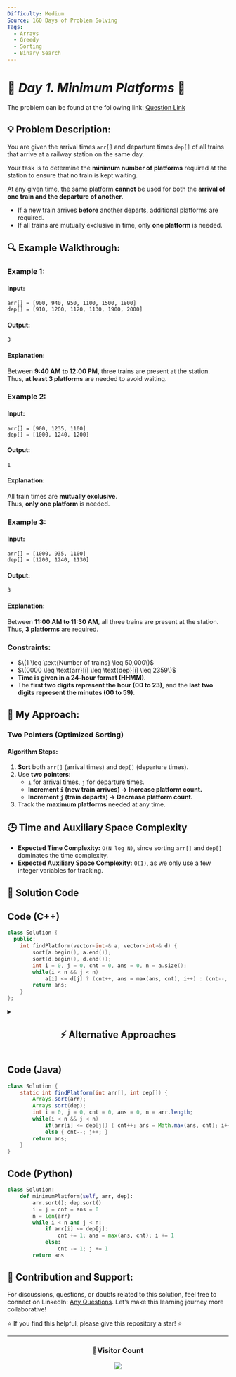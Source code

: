 ```yaml
---
Difficulty: Medium
Source: 160 Days of Problem Solving
Tags:
  - Arrays
  - Greedy
  - Sorting
  - Binary Search
---
```


# 🚀 _Day 1. Minimum Platforms_ 🧠

The problem can be found at the following link: [Question Link](https://www.geeksforgeeks.org/batch/gfg-160-problems/track/greedy-gfg-160/problem/minimum-platforms-1587115620)

## 💡 **Problem Description:**

You are given the arrival times `arr[]` and departure times `dep[]` of all trains that arrive at a railway station on the same day.

Your task is to determine the **minimum number of platforms** required at the station to ensure that no train is kept waiting.

At any given time, the same platform **cannot** be used for both the **arrival of one train and the departure of another**.

- If a new train arrives **before** another departs, additional platforms are required.
- If all trains are mutually exclusive in time, only **one platform** is needed.

## 🔍 **Example Walkthrough:**

### **Example 1:**

#### **Input:**

```
arr[] = [900, 940, 950, 1100, 1500, 1800]
dep[] = [910, 1200, 1120, 1130, 1900, 2000]
```

#### **Output:**

```
3
```

#### **Explanation:**

Between **9:40 AM to 12:00 PM**, three trains are present at the station.  
Thus, **at least 3 platforms** are needed to avoid waiting.

### **Example 2:**

#### **Input:**

```
arr[] = [900, 1235, 1100]
dep[] = [1000, 1240, 1200]
```

#### **Output:**

```
1
```

#### **Explanation:**

All train times are **mutually exclusive**.  
Thus, **only one platform** is needed.

### **Example 3:**

#### **Input:**

```
arr[] = [1000, 935, 1100]
dep[] = [1200, 1240, 1130]
```

#### **Output:**

```
3
```

#### **Explanation:**

Between **11:00 AM to 11:30 AM**, all three trains are present at the station.  
Thus, **3 platforms** are required.

### **Constraints:**

- $\(1 \leq \text{Number of trains} \leq 50,000\)$
- $\(0000 \leq \text{arr}[i] \leq \text{dep}[i] \leq 2359\)$
- **Time is given in a 24-hour format (HHMM)**.
- The **first two digits represent the hour (00 to 23)**, and the **last two digits represent the minutes (00 to 59)**.

## 🎯 **My Approach:**

### **Two Pointers (Optimized Sorting)**

#### **Algorithm Steps:**

1. **Sort** both `arr[]` (arrival times) and `dep[]` (departure times).
2. Use **two pointers**:
   - `i` for arrival times, `j` for departure times.
   - **Increment `i` (new train arrives) → Increase platform count.**
   - **Increment `j` (train departs) → Decrease platform count.**
3. Track the **maximum platforms** needed at any time.

## 🕒 **Time and Auxiliary Space Complexity**

- **Expected Time Complexity:** `O(N log N)`, since sorting `arr[]` and `dep[]` dominates the time complexity.
- **Expected Auxiliary Space Complexity:** `O(1)`, as we only use a few integer variables for tracking.

## 📝 **Solution Code**

## **Code (C++)**

```cpp
class Solution {
  public:
    int findPlatform(vector<int>& a, vector<int>& d) {
        sort(a.begin(), a.end());
        sort(d.begin(), d.end());
        int i = 0, j = 0, cnt = 0, ans = 0, n = a.size();
        while(i < n && j < n)
            a[i] <= d[j] ? (cnt++, ans = max(ans, cnt), i++) : (cnt--, j++);
        return ans;
    }
};
```

<details>
<summary><h2 align="center">⚡ Alternative Approaches</h2></summary>

## **2️⃣ Priority Queue (Min Heap) Approach**

### **Algorithm Steps:**

1. **Sort the arrival times**.
2. **Use a min-heap** to track the earliest departure.
3. **For each arrival:**
   - If it occurs **before the earliest departure**, **increase platform count**.
   - Else, **pop the heap** (a train leaves) and reuse the platform.

### **Code (C++)**

```cpp
class Solution {
public:
    int findPlatform(vector<int>& a, vector<int>& d) {
        sort(a.begin(), a.end());
        sort(d.begin(), d.end());

        priority_queue<int, vector<int>, greater<int>> pq;
        int platforms = 0, maxPlatforms = 0;

        for (int i = 0; i < a.size(); i++) {
            while (!pq.empty() && pq.top() < a[i]) {
                pq.pop();
                platforms--;
            }
            pq.push(d[i]);
            platforms++;
            maxPlatforms = max(maxPlatforms, platforms);
        }
        return maxPlatforms;
    }
};
```

✅ **Time Complexity:** `O(N log N)`  
✅ **Space Complexity:** `O(N)`

## **3️⃣ Difference Array Approach (Efficient Counting)**

### **Algorithm Steps:**

1. **Use a map to store events:**
   - `+1` at arrival time
   - `-1` at departure time + 1
2. **Compute prefix sum** to get the maximum platforms needed.

### **Code (C++)**

```cpp
class Solution {
public:
    int findPlatform(vector<int>& a, vector<int>& d) {
        map<int, int> timeline;

        for (int i = 0; i < a.size(); i++) {
            timeline[a[i]]++;
            timeline[d[i] + 1]--;
        }

        int platforms = 0, maxPlatforms = 0;
        for (auto it = timeline.begin(); it != timeline.end(); ++it) {
            platforms += it->second;
            maxPlatforms = max(maxPlatforms, platforms);
        }
        return maxPlatforms;
    }
};
```

✅ **Time Complexity:** `O(N log N)`  
✅ **Space Complexity:** `O(N)`

## **Comparison of Approaches**

| **Approach**                         | ⏱️ **Time Complexity** | 🗂️ **Space Complexity** | ✅ **Pros**                            | ⚠️ **Cons**                         |
| ------------------------------------ | ---------------------- | ----------------------- | -------------------------------------- | ----------------------------------- |
| **Two Pointers (Optimized Sorting)** | 🟢 O(N log N)          | 🟢 O(1)                 | Simple & efficient for most cases      | Requires sorted arrival & departure |
| **Priority Queue (Min Heap)**        | 🟢 O(N log N)          | 🔴 O(N)                 | Best for dynamically tracking events   | Uses extra space for heap storage   |
| **Difference Array (Map)**           | 🟢 O(N log N)          | 🟡 O(N)                 | Efficient counting for large timelines | Requires additional map storage     |

✅ **Best Choice?**

- **Two Pointers** → **Best overall** for most cases due to simplicity and efficiency.
- **Priority Queue** → Useful **when tracking active platforms dynamically**.
- **Difference Array** → Works well for **efficient timeline counting**.

</details>

## **Code (Java)**

```java
class Solution {
    static int findPlatform(int arr[], int dep[]) {
        Arrays.sort(arr);
        Arrays.sort(dep);
        int i = 0, j = 0, cnt = 0, ans = 0, n = arr.length;
        while(i < n && j < n)
            if(arr[i] <= dep[j]) { cnt++; ans = Math.max(ans, cnt); i++; }
            else { cnt--; j++; }
        return ans;
    }
}
```

## **Code (Python)**

```python
class Solution:
    def minimumPlatform(self, arr, dep):
        arr.sort(); dep.sort()
        i = j = cnt = ans = 0
        n = len(arr)
        while i < n and j < n:
            if arr[i] <= dep[j]:
                cnt += 1; ans = max(ans, cnt); i += 1
            else:
                cnt -= 1; j += 1
        return ans
```

## 🎯 **Contribution and Support:**

For discussions, questions, or doubts related to this solution, feel free to connect on LinkedIn: [Any Questions](https://www.linkedin.com/in/patel-hetkumar-sandipbhai-8b110525a/). Let’s make this learning journey more collaborative!

⭐ If you find this helpful, please give this repository a star! ⭐

---

<div align="center">
  <h3><b>📍Visitor Count</b></h3>
</div>

<p align="center">
  <img src="https://visitor-badge.laobi.icu/badge?page_id=Hunterdii.GeeksforGeeks-POTD" />
</p>
